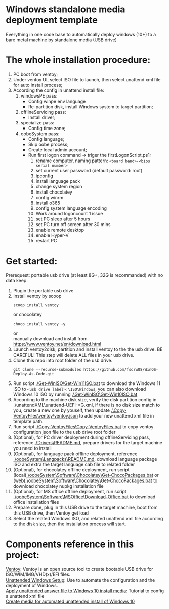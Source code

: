 # Windows standalone media deployment template
Everything in one code base to automatically deploy windows (10+) to a bare metal machine by standalone media (USB drive)

# The whole installation procedure:
1. PC boot from ventoy;
2. Under ventoy UI, select ISO file to launch, then select unattend xml file for auto install process;
3. According the config in unattend install file:
   1. windowsPE pass: 
      - Config winpe env language
      - Re-partition disk, install Windows system to target partition;
   2. offlineServicing pass: 
      - Install driver;
   3. specialize pass: 
      - Config time zone;
   4. oobeSystem pass:
      - Config language;
      - Skip oobe process;
      - Create local admin account;
      - Run first logon command -> triger the firstLogonScript.ps1:
        1. rename computer, naming pattern: `<board band>-<bios serial number>`
        2. set current user password (default password: root)
        3. ipconfig
        4. install language pack
        5. change system region
        6. install chocolatey
        7. config winrm
        8.  install o365
        9.  config system language encoding
        10. Work around logoncount 1 issue
        11. set PC sleep after 5 hours
        12. set PC turn off screen after 30 mins
        13. enable remote desktop
        14. enable Hyper-V
        15. restart PC
   
   
# Get started:
Prerequest: portable usb drive (at least 8G+, 32G is recommanded) with no data keep.  
1. Plugin the portable usb drive
2. Install ventoy by scoop 
   ```
   scoop install ventoy
   ```
   or chocolatey
   ```
   choco install ventoy -y
   ```
   or  
   manually download and install from https://www.ventoy.net/en/download.html
3. Launch ventoy2disk, partition and install ventoy to the the usb drive. BE CAREFUL! This step will delete ALL files in your usb drive.  
4. Clone this repo into root folder of the usb drive.
   ```
   git clone --recurse-submodules https://github.com/fsdrw08/WinOS-Deploy-As-Code.git
   ```  
5. Run script [.\Get-WinISO\Get-Win11ISO.bat](Get-WinISO/Get-Win11ISO.bat) to download the Windows 11 ISO to `<usb drive label>:\ISO\Windows`, you can also download Windows 10 ISO by running [.\Get-WinISO\Get-Win10ISO.bat](Get-WinISO/Get-Win10ISO.bat)
6.  According to the machine disk size, verify the disk partition config in .\unattendXML\unattend-UEFI-*G.xml, if there is no disk size match to you, create a new one by youself, then update [.\Copy-VentoyFiles\ventoy\ventoy.json](Copy-VentoyFiles/ventoy/ventoy.json) to add your new unattend xml file in template path.
7. Run script [.\Copy-VentoyFiles\Copy-VentoyFiles.bat](Copy-VentoyFiles/Copy-VentoyFiles.bat) to copy ventoy configuration json file to the usb drive root folder
8. (Optional), for PC driver deployment during offlineServicing pass, reference [.\Drivers\README.md](Drivers/README.md), prepare drivers for the target machine you need to install 
9. (Optional), for language pack offline deployment, reference [.\oobeSystem\Langpacks\README.md](oobeSystem/Langpacks/README.md), download language package ISO and extra the target language cab file to related folder
10. (Optional), for chocolatey offline deployment, run script  
(local)[.\oobeSystem\Software\Chocolatey\Get-ChocoPackages.bat](oobeSystem/Software/Chocolatey/Get-ChocoPackages.bat) or  
(web)[.\oobeSystem\Software\Chocolatey\Get-ChocoPackages.bat](https://github.com/fsdrw08/Install-ChocoOffline/blob/main/Get-ChocoPackages.bat) to download chocolatey nupkg installation file
11. (Optional), for MS office offline deployment, run script [.\oobeSystem\Software\MSOffice\Download-Office.bat](oobeSystem/Software/MSOffice/Download-Office.bat) to download office installation files
12. Prepare done, plug in this USB drive to the target machine, boot from this USB drive, then Ventoy get load
13. Select the related Windows ISO, and related unattend xml file according to the disk size, then the installation process will start.


# Components reference in this project:
[Ventoy](https://github.com/ventoy/Ventoy): Ventoy is an open source tool to create bootable USB drive for ISO/WIM/IMG/VHD(x)/EFI files.  
[Unattended Windows Setup](https://docs.microsoft.com/en-us/windows-hardware/customize/desktop/unattend/): Use to automate the configuration and the deployment of Windows.  
[Apply unattended answer file to Windows 10 install media](https://www.tenforums.com/tutorials/131765-apply-unattended-answer-file-windows-10-install-media.html): Tutorial to config a unattend xml file  
[Create media for automated unattended install of Windows 10](https://www.tenforums.com/tutorials/96683-create-media-automated-unattended-install-windows-10-a.html)

